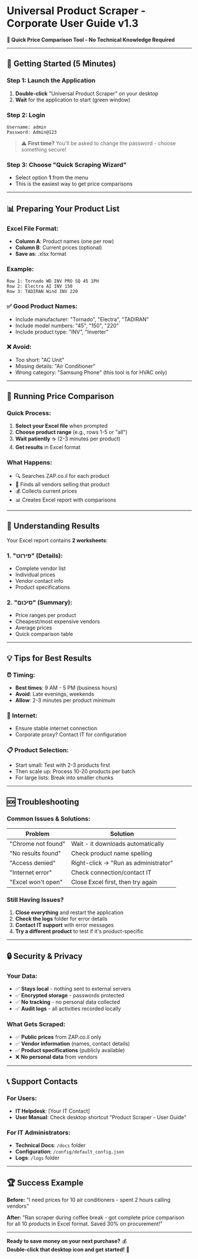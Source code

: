 # Universal Product Scraper - Corporate User Guide v1.3

**🎯 Quick Price Comparison Tool - No Technical Knowledge Required**

---

## 🚀 Getting Started (5 Minutes)

### **Step 1: Launch the Application**
1. **Double-click** "Universal Product Scraper" on your desktop
2. **Wait** for the application to start (green window)

### **Step 2: Login**
```
Username: admin
Password: Admin@123
```
> ⚠️ **First time?** You'll be asked to change the password - choose something secure!

### **Step 3: Choose "Quick Scraping Wizard"**
- Select option **1** from the menu
- This is the easiest way to get price comparisons

---

## 📊 Preparing Your Product List

### **Excel File Format:**
- **Column A**: Product names (one per row)
- **Column B**: Current prices (optional)
- **Save as**: .xlsx format

### **Example:**
```
Row 1: Tornado WD INV PRO SQ 45 1PH
Row 2: Electra AI INV 150
Row 3: TADIRAN Wind INV 220
```

### **✅ Good Product Names:**
- Include manufacturer: "Tornado", "Electra", "TADIRAN"
- Include model numbers: "45", "150", "220"
- Include product type: "INV", "Inverter"

### **❌ Avoid:**
- Too short: "AC Unit"
- Missing details: "Air Conditioner"
- Wrong category: "Samsung Phone" (this tool is for HVAC only)

---

## 🎯 Running Price Comparison

### **Quick Process:**
1. **Select your Excel file** when prompted
2. **Choose product range** (e.g., rows 1-5 or "all")
3. **Wait patiently** ☕ (2-3 minutes per product)
4. **Get results** in Excel format

### **What Happens:**
- 🔍 Searches ZAP.co.il for each product
- 🏪 Finds all vendors selling that product
- 💰 Collects current prices
- 📊 Creates Excel report with comparisons

---

## 📄 Understanding Results

Your Excel report contains **2 worksheets**:

### **1. "פירוט" (Details):**
- Complete vendor list
- Individual prices
- Vendor contact info
- Product specifications

### **2. "סיכום" (Summary):**
- Price ranges per product
- Cheapest/most expensive vendors
- Average prices
- Quick comparison table

---

## 💡 Tips for Best Results

### **⏰ Timing:**
- **Best times**: 9 AM - 5 PM (business hours)
- **Avoid**: Late evenings, weekends
- **Allow**: 2-3 minutes per product minimum

### **📶 Internet:**
- Ensure stable internet connection
- Corporate proxy? Contact IT for configuration

### **📋 Product Selection:**
- Start small: Test with 2-3 products first
- Then scale up: Process 10-20 products per batch
- For large lists: Break into smaller chunks

---

## 🆘 Troubleshooting

### **Common Issues & Solutions:**

| Problem | Solution |
|---------|----------|
| "Chrome not found" | Wait - it downloads automatically |
| "No results found" | Check product name spelling |
| "Access denied" | Right-click → "Run as administrator" |
| "Internet error" | Check connection/contact IT |
| "Excel won't open" | Close Excel first, then try again |

### **Still Having Issues?**
1. **Close everything** and restart the application
2. **Check the logs** folder for error details
3. **Contact IT support** with error messages
4. **Try a different product** to test if it's product-specific

---

## 🔒 Security & Privacy

### **Your Data:**
- ✅ **Stays local** - nothing sent to external servers
- ✅ **Encrypted storage** - passwords protected
- ✅ **No tracking** - no personal data collected
- ✅ **Audit logs** - all activities recorded locally

### **What Gets Scraped:**
- ✅ **Public prices** from ZAP.co.il only
- ✅ **Vendor information** (names, contact details)
- ✅ **Product specifications** (publicly available)
- ❌ **No personal data** from vendors

---

## 📞 Support Contacts

### **For Users:**
- **IT Helpdesk**: [Your IT Contact]
- **User Manual**: Check desktop shortcut "Product Scraper - User Guide"

### **For IT Administrators:**
- **Technical Docs**: `/docs` folder
- **Configuration**: `/config/default_config.json`
- **Logs**: `/logs` folder

---

## 🏆 Success Example

**Before:** "I need prices for 10 air conditioners - spent 2 hours calling vendors"

**After:** "Ran scraper during coffee break - got complete price comparison for all 10 products in Excel format. Saved 30% on procurement!"

---

**Ready to save money on your next purchase?** 💰  
**Double-click that desktop icon and get started!** 🚀